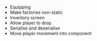 - Equipping
- Make factories non-static
- Inventory screen
- Allow player to drop
- Serialise and deserialise
- Move player movement into component